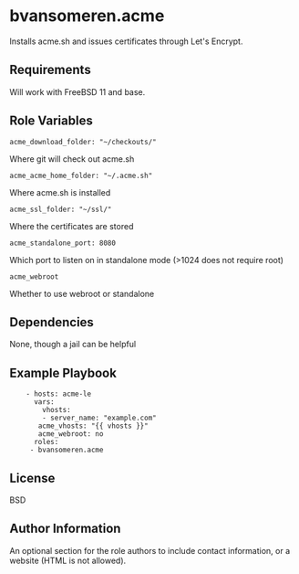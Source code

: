 bvansomeren.acme
================

Installs acme.sh and issues certificates through Let's Encrypt.

Requirements
------------

Will work with FreeBSD 11 and base.

Role Variables
--------------

```
acme_download_folder: "~/checkouts/"
```  

Where git will check out acme.sh

```
acme_acme_home_folder: "~/.acme.sh"
```  

Where acme.sh is installed

```
acme_ssl_folder: "~/ssl/"
```

Where the certificates are stored

```
acme_standalone_port: 8080
```

Which port to listen on in standalone mode (>1024 does not require root)  


```
acme_webroot
```

Whether to use webroot or standalone

Dependencies
------------

None, though a jail can be helpful

Example Playbook
----------------


		- hosts: acme-le
  	  	  vars:
  	  	    vhosts:
  	  	    - server_name: "example.com"
           acme_vhosts: "{{ vhosts }}"
           acme_webroot: no
  		  roles:
         - bvansomeren.acme

License
-------

BSD

Author Information
------------------

An optional section for the role authors to include contact information, or a website (HTML is not allowed).
